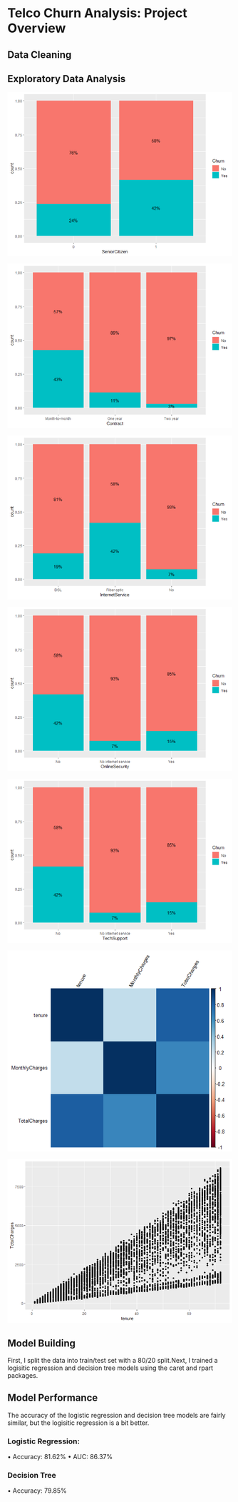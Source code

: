 # Telco Churn Analysis: Project Overview

## Data Cleaning

## Exploratory Data Analysis 

![alt text](https://github.com/neelgandhi26/Telco-Churn-Analysis/blob/master/SeniorCitizen_Plot.png)

![alt text](https://github.com/neelgandhi26/Telco-Churn-Analysis/blob/master/Contract_Plot.png)

![alt text](https://github.com/neelgandhi26/Telco-Churn-Analysis/blob/master/InternetService_Plot.png)

![alt text](https://github.com/neelgandhi26/Telco-Churn-Analysis/blob/master/OnlineSecurity_Plot.png)

![alt text](https://github.com/neelgandhi26/Telco-Churn-Analysis/blob/master/TechSupport_Plot.png)

![alt text](https://github.com/neelgandhi26/Telco-Churn-Analysis/blob/master/Corrplot.png)

![alt text](https://github.com/neelgandhi26/Telco-Churn-Analysis/blob/master/Scatterplot.png)
## Model Building
First, I split the data into train/test set with a 80/20 split.Next, I trained a logisitic regression and decision tree models using the caret and rpart packages.

## Model Performance
The accuracy of the logistic regression and decision tree models are fairly similar, but the logisitic regression is a bit better.
### Logistic Regression:
•	Accuracy: 81.62%
•	AUC: 86.37%

### Decision Tree
•	Accuracy: 79.85%
